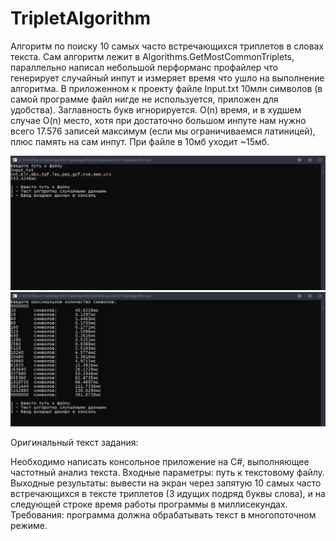 # TripletAlgorithm
Алгоритм по поиску 10 самых часто встречающихся триплетов в словах текста. Сам алгоритм лежит в Algorithms.GetMostCommonTriplets, параллельно написал небольшой перформанс профайлер что генерирует случайный инпут и измеряет время что ушло на выполнение алгоритма. В приложенном к проекту файле Input.txt 10млн символов (в самой программе файл нигде не используется, приложен для удобства). Заглавность букв игнорируется. O(n) время, и в худшем случае O(n) место, хотя при достаточно большом инпуте нам нужно всего 17.576 записей максимум (если мы ограничиваемся латиницей), плюс память на сам инпут. При файле в 10мб уходит ~15мб.

![Alt text](/Screenshot.png?raw=true "Скриншот")
![Alt text](/Screenshot2.png?raw=true "Скриншот2")

Оригинальный текст задания:

Необходимо написать консольное приложение на C#, выполняющее частотный анализ текста.
Входные параметры: путь к текстовому файлу.
Выходные результаты: вывести на экран через запятую 10 самых часто встречающихся в тексте триплетов (3 идущих подряд буквы слова), и на следующей строке время работы программы в миллисекундах.
Требования: программа должна обрабатывать текст в многопоточном режиме.
